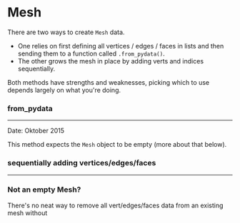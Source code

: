 # Mesh

There are two ways to create `Mesh` data.  

- One relies on first defining all vertices / edges / faces in lists and then sending them to a function called `.from_pydata()`.
- The other grows the mesh in place by adding verts and indices sequentially.

Both methods have strengths and weaknesses, picking which to use depends largely on what you're doing.

### from_pydata
______

Date: Oktober 2015

This method expects the `Mesh` object to be empty (more about that below). 



### sequentially adding vertices/edges/faces
______



### Not an empty Mesh?

There's no neat way to remove all vert/edges/faces data from an existing mesh without